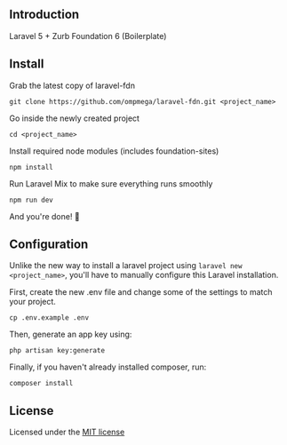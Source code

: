 ## Introduction
Laravel 5 + Zurb Foundation 6 (Boilerplate)


## Install
Grab the latest copy of laravel-fdn
```
git clone https://github.com/ompmega/laravel-fdn.git <project_name>
```

Go inside the newly created project
```
cd <project_name>
```

Install required node modules (includes foundation-sites)
```
npm install
```

Run Laravel Mix to make sure everything runs smoothly
```
npm run dev
```

And you're done! 🎉

## Configuration
Unlike the new way to install a laravel project using `laravel new <project_name>`, you'll have to manually configure this Laravel installation.

First, create the new .env file and change some of the settings to match your project.
```
cp .env.example .env
```

Then, generate an app key using:
```
php artisan key:generate
```

Finally, if you haven't already installed composer, run:
```
composer install
```

## License
Licensed under the [MIT license](http://opensource.org/licenses/MIT)
